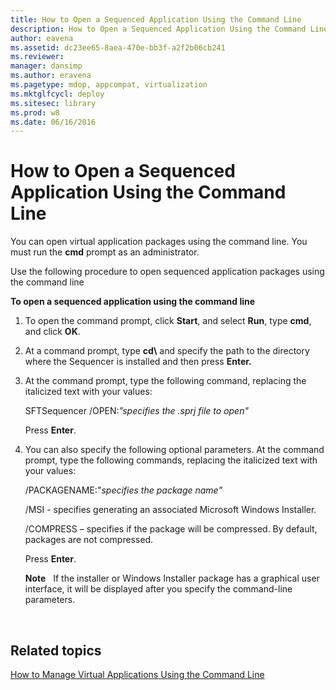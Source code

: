 ```yaml
---
title: How to Open a Sequenced Application Using the Command Line
description: How to Open a Sequenced Application Using the Command Line
author: eavena
ms.assetid: dc23ee65-8aea-470e-bb3f-a2f2b06cb241
ms.reviewer: 
manager: dansimp
ms.author: eravena
ms.pagetype: mdop, appcompat, virtualization
ms.mktglfcycl: deploy
ms.sitesec: library
ms.prod: w8
ms.date: 06/16/2016
---
```



# How to Open a Sequenced Application Using the Command Line


You can open virtual application packages using the command line. You must run the **cmd** prompt as an administrator.

Use the following procedure to open sequenced application packages using the command line

**To open a sequenced application using the command line**

1.  To open the command prompt, click **Start**, and select **Run**, type **cmd**, and click **OK**.

2.  At a command prompt, type **cd\\** and specify the path to the directory where the Sequencer is installed and then press **Enter.**

3.  At the command prompt, type the following command, replacing the italicized text with your values:

    SFTSequencer /OPEN:*”specifies the .sprj file to open"*

    Press **Enter**.

4.  You can also specify the following optional parameters. At the command prompt, type the following commands, replacing the italicized text with your values:

    /PACKAGENAME:"*specifies the package name"*

    /MSI - specifies generating an associated Microsoft Windows Installer.

    /COMPRESS – specifies if the package will be compressed. By default, packages are not compressed.

    Press **Enter**.

    **Note**  
    If the installer or Windows Installer package has a graphical user interface, it will be displayed after you specify the command-line parameters.

     

## Related topics


[How to Manage Virtual Applications Using the Command Line](how-to-manage-virtual-applications-using-the-command-line.md)

 

 





